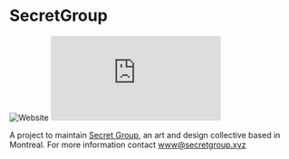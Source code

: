 # SecretGroup

![Website](https://img.shields.io/website?down_color=lightgrey&down_message=offline&up_color=dark&up_message=online&url=https%3A%2F%2Fsecretgroup.xyz) ![GitHub last commit](https://img.shields.io/github/last-commit/ndrezn/secretgroup.xyz)

A project to maintain [Secret Group](http://secretgroup.xyz), an art and design collective based in Montreal. For more information contact www@secretgroup.xyz

